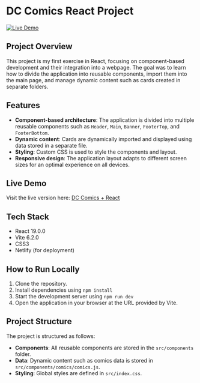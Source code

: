# DC Comics React Project

[![Live Demo](https://img.shields.io/badge/live-demo-green)](https://react-dc-comics.netlify.app/)

## Project Overview

This project is my first exercise in React, focusing on component-based development and their integration into a webpage. The goal was to learn how to divide the application into reusable components, import them into the main page, and manage dynamic content such as cards created in separate folders.

## Features
- **Component-based architecture**: The application is divided into multiple reusable components such as `Header`, `Main`, `Banner`, `FooterTop`, and `FooterBottom`.
- **Dynamic content**: Cards are dynamically imported and displayed using data stored in a separate file.
- **Styling**: Custom CSS is used to style the components and layout.
- **Responsive design**: The application layout adapts to different screen sizes for an optimal experience on all devices.

## Live Demo
Visit the live version here: 
[DC Comics + React](https://react-dc-comics.netlify.app/)

## Tech Stack
- React 19.0.0 
- Vite 6.2.0 
- CSS3 
- Netlify (for deployment)

## How to Run Locally
1. Clone the repository.
2. Install dependencies using `npm install`
3. Start the development server using `npm run dev`
4. Open the application in your browser at the URL provided by Vite.

## Project Structure
The project is structured as follows:
- **Components**: All reusable components are stored in the `src/components` folder.
- **Data**: Dynamic content such as comics data is stored in `src/components/comics/comics.js`.
- **Styling**: Global styles are defined in `src/index.css`.


